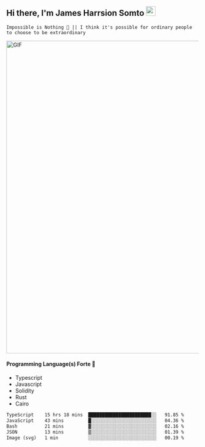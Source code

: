 ## Hi there, I'm James Harrsion Somto <img src="https://media.giphy.com/media/hvRJCLFzcasrR4ia7z/giphy.gif" width="25px">

`Impossible is Nothing 🚀 || I think it's possible for ordinary people to choose to be extraordinary`

 
<img align="center" alt="GIF" src="https://github.com/Gapur/Gapur/blob/master/coding.gif?raw=true" width="818px" height="818px" />


#### Programming Language(s) Forte 🚀
- Typescript
- Javascript
- Solidity
- Rust
- Cairo



<!--START_SECTION:waka-->

```txt
TypeScript    15 hrs 18 mins  ███████████████████████░░   91.85 %
JavaScript    43 mins         █░░░░░░░░░░░░░░░░░░░░░░░░   04.36 %
Bash          21 mins         ▓░░░░░░░░░░░░░░░░░░░░░░░░   02.16 %
JSON          13 mins         ▒░░░░░░░░░░░░░░░░░░░░░░░░   01.39 %
Image (svg)   1 min           ░░░░░░░░░░░░░░░░░░░░░░░░░   00.19 %
```

<!--END_SECTION:waka-->
<br />
<br />
<br />







